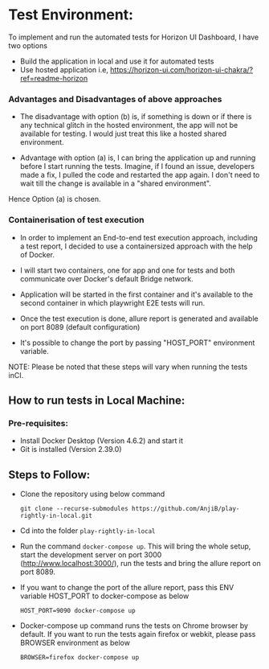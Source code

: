
# Test Environment: 

To implement and run the automated tests for Horizon UI Dashboard, I have two options 

* Build the application in local and use it for automated tests
* Use hosted application i.e, https://horizon-ui.com/horizon-ui-chakra/?ref=readme-horizon

### Advantages and Disadvantages of above approaches

- The disadvantage with option (b) is, if something is down or if there is any technical glitch in the hosted environment, the app will not be available for testing. I would just treat this like a hosted shared environment.

- Advantage with option (a) is, I can bring the application up and running before I start running the tests. Imagine, if I found an issue, developers made a fix, I pulled the code and restarted the app again. I don't need to wait till the change is available in a "shared environment". 

Hence Option (a) is chosen.

### Containerisation of test execution

- In order to implement an End-to-end test execution approach, including a test report, I decided to use a containersized approach with the help of Docker. 
- I will start two containers, one for app and one for tests and both communicate over Docker's default Bridge network.
- Application will be started in the first container and it's available to the second container in which playwright E2E tests will run. 
- Once the test execution is done, allure report is generated and available on port 8089 (default configuration)

- It's possible to change the port by passing "HOST_PORT" environment variable. 

NOTE: Please be noted that these steps will vary when running the tests inCI.

## How to run tests in Local Machine:

### Pre-requisites:

* Install Docker Desktop (Version 4.6.2) and start it
* Git is installed (Version 2.39.0)

## Steps to Follow:

* Clone the repository using below command

   ```git clone --recurse-submodules https://github.com/AnjiB/play-rightly-in-local.git```


* Cd into the folder ```play-rightly-in-local```
* Run the command ```docker-compose up```. This will bring the whole setup, start the development server on port 3000 (http://www.localhost:3000/), run the tests and bring the allure report on port 8089. 
* If you want to change the port of the allure report, pass this ENV variable HOST_PORT to docker-compose as below

  ```HOST_PORT=9090 docker-compose up```

* Docker-compose up command runs the tests on Chrome browser by default. If you want to run the tests again firefox or webkit, please pass BROWSER environment as below

  ```BROWSER=firefox docker-compose up```
